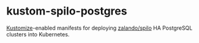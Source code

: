 # kustom-spilo-postgres

[Kustomize](https://github.com/kubernetes-sigs/kustomize)-enabled manifests for
deploying [zalando/spilo](https://github.com/zalando/spilo) HA PostgreSQL
clusters into Kubernetes.

